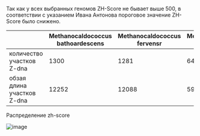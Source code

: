 Так как у всех выбранных геномов ZH-Score не бывает выше 500, в соответствии с указанием Ивана Антонова пороговое значение ZH-Score было снижено.


|  | Methanocaldococcus bathoardescens  | Methanocaldococcus fervensr | Methanocaldococcus infernus | Methanocaldococcus jannaschii | Methanocaldococcus vulcanius |
| ------------- | ------------- | ------------- | ------------- | ------------- | ------------- |
| количество участков Z-dna | 1300 | 1281 | 646 | 1586 | 1797 |
| обзая длина участков Z-dna | 12252 | 12088 | 5920 | 14932 | 16750 |



Распределение zh-score

![image](https://user-images.githubusercontent.com/25819950/173190419-045dc42b-fcaa-458e-b93c-615ae262572a.png)
